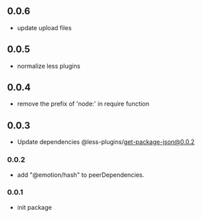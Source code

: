 ## 0.0.6

- update upload files

## 0.0.5

- normalize less plugins

## 0.0.4

- remove the prefix of 'node:' in require function

## 0.0.3

-   Update dependencies @less-plugins/get-package-json@0.0.2

### 0.0.2

-   add "@emotion/hash" to peerDependencies.

### 0.0.1

-   init package
